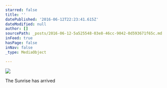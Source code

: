 ```yaml
---
starred: false
title: ''
datePublished: '2016-06-12T22:23:41.615Z'
dateModified: null
author: []
sourcePath: _posts/2016-06-12-5a525548-03e8-46cc-9042-0d593671f65c.md
inFeed: true
hasPage: false
inNav: false
_type: MediaObject

---
```

![](https://the-grid-user-content.s3-us-west-2.amazonaws.com/d1dae6ec-cce8-4289-b93f-00d8de598d24.jpg)

The Sunrise has arrived